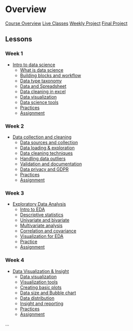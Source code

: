 # Overview

[Course Overview](course-overview.md)
[Live Classes](live-classes.md)
[Weekly Project](weekly-project.md)
[Final Project](final-project.md)

## Lessons

### Week 1

- [Intro to data science](lessons/intro-to-data-science.md)
    - [What is data science](lessons/intro-to-data/what-is-data-science.md)
    - [Building blocks and workflow](lessons/intro-to-data/ds-bulding-blocks.md)
    - [Data type taxonomy](lessons/intro-to-data/data-and-data-categories.md)
    - [Data and Spreadsheet](lessons/intro-to-data/data-spreadsheet.md)
    - [Data cleaning in excel](lessons/intro-to-data/data-cleaning-excel.md)
    - [Data visualization](lessons/intro-to-data/data-viz-excel.md)
    - [Data science tools](lessons/intro-to-data/ds-tools.md)
    - [Practices](lessons/intro-to-data/practice.md)
    - [Assignment](lessons/intro-to-data/assignment.md)


### Week 2

- [Data collection and cleaning](lessons/data-collection-cleaning.md)
    - [Data sources and collection](./lessons/data-cleaning/data-sources.md)
    - [Data loading & exploration](./lessons/data-cleaning/data-loading.md)
    - [Data cleaning techniques](./lessons/data-cleaning/data-cleaning.md)
    - [Handling data outliers](./lessons/data-cleaning/data-inconsistency.md)
    - [Validation and documentation](./lessons/data-cleaning/data-validation.md)
    - [Data privacy and GDPR](./lessons/data-cleaning/data-privacy.md) 
    - [Practices](./lessons/data-cleaning/practice.md)
    - [Assignment](./lessons/data-cleaning/assignment.md)


### Week 3

- [Exploratory Data Analysis](lessons/exploratory-analysis.md)
    - [Intro to EDA](./lessons/eda/what-is-eda.md)
    - [Descriptive statistics](./lessons/eda/descriptive-statistics.md)
    - [Univariate and bivariate]()
    - [Multivariate analysis]()
    - [Correlation and covariance]()
    - [Visualization for EDA]()
    - [Practice]()
    - [Assignment]()


### Week 4

- [Data Visualization & Insight](lessons/data-visualization.md)
    - [Data visualization](./lessons/data-visualization/what-is-visualization.md)
    - [Visualization tools](./lessons/data-visualization/visualization-tools.md)
    - [Creating basic plots](./lessons/data-visualization/basic-plots.md)
    - [Data size and Bubble chart](./lessons/data-visualization/bubble-chart.md)
    - [Data distribution](./lessons/data-visualization/data-distribution.md)
    - [Insight and reporting](./lessons/data-visualization/insight-reporting.md)
    - [Practices]()
    - [Assignment]()
   

<!-- 
### Week 5

- [Feature Engineering](lessons/data-visualization.md)
    - []()
    - []()
    - []()
    - []()
    - []()
    - []()
    - []()
    - []()
    - [Practice]()
    - [Assignment]()

### Week 6

- [Intro to Machine Learning](lessons/intro-to-ml.md)
    - [Getting to know ML]()
    - [Supervised and unsupervised]()
    - [classification and regression]()
    - [Applications of ML]()
    - [Build your model]()
    - []()
    - []()
    - []()
    - [Practices]()
    - [Assignment]()


### Week 7

- [Model Evaluation Techniques](lessons/intro-to-ml.md)
    - []()
    - []()
    - []()
    - []()
    - []()
    - []()
    - []()
    - [Practice]()
    - [Assignment]()


### Week 8

- [Natural Language Processing](lessons/intro-to-ml.md)
    - []()
    - []()
    - []()
    - []()
    - []()
    - []()
    - []()
    - [Practice]()
    - [Assignment]()


### Week 9

- [Deep Learning Fundamentals](lessons/intro-to-ml.md)
    - []()
    - []()
    - []()
    - []()
    - []()
    - []()
    - []()
    - [Practice]()
    - [Assignment]()

### Week 10

- [Final Project]()

-->

...
